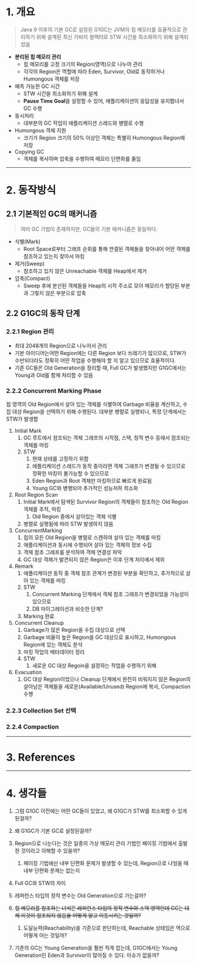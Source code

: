 # 1. 개요
> Java 9 이후의 기본 GC로 설정된 G1GC는 JVM의 힙 메모리를 효율적으로 관리하기 위해 설계된 최신 가비지 컬렉터로 STW 시간을 최소화하기 위해 설계되었음

- **분리된 힙 메모리 관리**
	- 힙 메모리를 고정 크기의 Region(영역)으로 나누어 관리
	- 각각의 Region은 역할에 따라 Eden, Survivor, Old로 동작하거나 Humongous 객체를 저장
- 예측 가능한 GC 시간
	- STW 시간을 최소화하기 위해 설계
	- **Pause Time Goal**을 설정할 수 있어, 애플리케이션의 응답성을 유지함녀서 GC 수행
- 동시처리
	- 대부분의 GC 작업이 애플리케이션 스레드와 병렬로 수행
- Humongous 객체 지원
	- 크기가 Region 크기의 50% 이상인 객체는 특별히 Humongous Region에 저장
- Copying GC
	- 객체를 복사하며 압축을 수행하여 메모리 단편화를 줄임


---
# 2. 동작방식

## 2.1 기본적인 GC의 매커니즘

> 여러 GC 기법이 존재하지만, GC들의 기본 매커니즘은 동일하다.

- 식별(Mark)
	- Root Space로부터 그래프 순회를 통해 연결된 객체들을 찾아내어 어떤 객체를 참조하고 있는지 찾아서 마킹
- 제거(Sweep)
	- 참조하고 있지 않은 Unreachable 객체를 Heap에서 제거
- 압축(Compact)
	- Sweep 후에 분산된 객체들을 Heap의 시작 주소로 모아 메모리가 할당된 부분과 그렇지 않은 부분으로 압축

## 2.2 G1GC의 동작 단계

### 2.2.1 Region 관리
- 최대 2048개의 Region으로 나누어서 관리
- 기본 아이디어는어떤 Region에는 다른 Region 보다 쓰레기가 많으므로, STW가 수반되더라도 정확히 어떤 작업을 수행해야 할 지 알고 있으므로 효율적이다.
- 기존 GC들은 Old Generation을 정리할 때, Full GC가 발생했지만 G1GC에서는 Young과 Old를 함께 처리할 수 있음

### 2.2.2 Concurrent Marking Phase
힙 영역의 Old Region에서 살아 있는 객체를 식별하여 Garbage 비율을 계산하고, 수집 대상 Region을 선택하기 위해 수행된다. 대부분 병렬로 실행되나, 특정 단계에서는 STW가 발생함
1. Initial Mark
	1. GC 루트에서 참조되는 객체 그래프의 시작점, 스택, 정적 변수 등에서 참조되는 객체를 마킹
	2. STW
		1. 현재 상태를 고정하기 위함
		2. 애플리케이션 스레드가 동작 중이라면 객체 그래프가 변경될 수 있으므로 정확한 마킹이 불가능할 수 있으므로
		3. Eden Region과 Root 객체만 마킹하므로 빠르게 완료됨
		4. Young GC와 병행되어 추가적인 성능저하 최소화
2. Root Region Scan
	1. Initial Mark에서 탐색된 Survivor Region의 객체들이 참조하는 Old Region 객체를 추적, 마킹
		1. Old Region 중에서 살아있는 객체 식별
	2. 병렬로 실행됨에 따라 STW 발생하지 않음
3. ConcurrentMarking
	1. 힙의 모든 Old Region을 병렬로 스캔하여 살아 있는 객체를 마킹
	2. 애플리케이션과 동시에 수행되어 살아 있는 객체의 정보 수집
	3. 객체 참조 그래프를 분석하여 객체 연결성 파악
	4. GC 대상 객체가 발견되지 않은 Region은 이후 단계 처리에서 제외
4. Remark
	1. 애플리케이션 동작 중 객체 참조 관계가 변경된 부분을 확인하고, 추가적으로 살아 있는 객체를 마킹
	2. STW
		1. Concurrent Marking 단계에서 객체 참조 그래프가 변경되었을 가능성이 있으므로
		2. DB 마이그레이션과 비슷한 단계?
	3. Marking 완료
5. Concurrent Cleanup
	1. Garbage가 많은 Region을 수집 대상으로 선택
	2. Garbage 비율이 높은 Region을 GC 대상으로 표시하고, Humongous Region에 있는 객체도 분석
	3. 마킹 작업의 메타데이터 정리
	4. STW
		1. 새로운 GC 대상 Regoin을 설정하는 작업을 수행하기 위해
6. Evacuation
	1. GC 대상 Region이었으나 Cleanup 단계에서 완전히 비워지지 않은 Region의 살아남은 객체들을 새로운(Available/Unused) Region에 복사, Compaction 수행

### 2.2.3 Collection Set 선택

### 2.2.4  Compaction





---
# 3. References


---
# 4. 생각들

1. 그럼 G1GC 이전에는 어떤 GC들이 있었고, 왜 G1GC가 STW를 최소화할 수 있게 된걸까?
2. 왜 G1GC가 기본 GC로 설정된걸까?

1. Region으로 나눈다는 것은 일종의 가상 메모리 관리 기법인 페이징 기법에서 출발한 것이라고 이해할 수 있을까?
	1. 페이징 기법에선 내부 단편화 문제가 발생할 수 있는데, Region으로 나눴을 때 내부 단편화 문제는 없는지

1. Full GC와 STW의 차이
2. 레퍼런스 타입의 정적 변수는 Old Generation으로 가는걸까?
3. ~~힙 메모리를 참조하는 녀석은 레퍼런스 타입의 정적 변수와 스택 영역인데 GC는 대체 이것이 참조되지 않음을 어떻게 알고 이동시키는 것일까?~~
	1. 도달능력(Reachability)을 기준으로 판단하는데, Reachable 상태임은 역으로 어떻게 아는 것일까?
4. 기존의 GC는 Young Generation을 훨씬 적게 잡는데, G1GC에서는 Young Generation인 Eden과 Survivor이 많아질 수 있다. 이슈가 없을까?